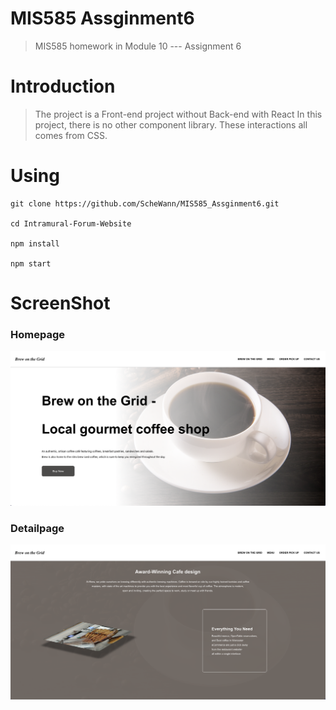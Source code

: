 # MIS585 Assginment6
> MIS585 homework in Module 10 --- Assignment 6
# Introduction
> The project is a Front-end project without Back-end with React
  In this project, there is no other component library. These interactions
  all comes from CSS.
# Using
```
git clone https://github.com/ScheWann/MIS585_Assginment6.git

cd Intramural-Forum-Website

npm install

npm start

```
# ScreenShot
<h3>Homepage</h3>
<img alt="Demo" src="./src/pages/assets/Homepage.png" />
<h3>Detailpage</h3>
<img alt="Demo" src="./src/pages/assets/page2.png" />
